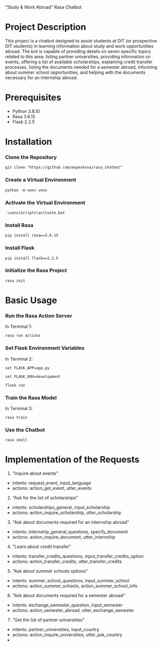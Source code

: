 "Study & Work Abroad" Rasa Chatbot

# Project Description

This project is a chatbot designed to assist students at DIT (or prospective DIT students) in learning information about study and work opportunities abroad. The bot is capable of providing details on seven specific topics related to this area: listing partner universities, providing information on events, offering a list of available scholarships, explaining credit transfer processes, listing the documents needed for a semester abroad, informing about summer school opportunities, and helping with the documents necessary for an internship abroad.

# Prerequisites
- Python 3.8.10
- Rasa 3.6.15
- Flask 2.2.5

# Installation 
### Clone the Repository
`git clone "https://github.com/mvpeskova/rasa_chatbot"`
### Create a Virtual Environment
`python -m venv venv`
### Activate the Virtual Environment
`.\venv\Scripts\activate.bat`
### Install Rasa
`pip install rasa==3.6.15`
### Install Flask
`pip install flask==2.2.5`
### Initialize the Rasa Project
`rasa init`

# Basic Usage
### Run the Rasa Action Server
In Terminal 1:

`rasa run actions`
### Set Flask Environment Variables
In Terminal 2:

`set FLASK_APP=app.py`

`set FLASK_ENV=development`

`flask run`
### Train the Rasa Model
In Terminal 3:

`rasa train`
### Use the Chatbot
`rasa shell`

# Implementation of the Requests

1. "Inquire about events"
- intents: request_event, input_language
- actions: action_get_event, utter_events

2. "Ask for the list of scholarships"
- intents: scholarships_general, input_scholarship
- actions: action_inquire_scholarship, utter_scholarship

3. "Ask about documents required for an internship abroad"
- intents: internship_general_questions, specify_document
- actions: action_inquire_document, utter_internship

4. "Learn about credit transfer"
- intents: transfer_credits_questions, input_transfer_credits_option
- actions: action_transfer_credits, utter_transfer_credits

5. "Ask about summer schools options"
- intents: summer_school_questions, input_summer_school
- actions: action_summer_schools, action_summer_school_info

6. "Ask about documents required for a semester abroad"
- intents: exchange_semester_question, input_semester
- actions: action_semester_abroad, utter_exchange_semester

7. "Get the list of partner universities"
- intents: partner_universities, input_country
- actions: action_inquire_universities, utter_ask_country
- 
